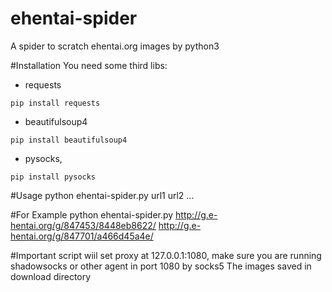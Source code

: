 # ehentai-spider
A spider to scratch ehentai.org images by python3

#Installation
You need some third libs: 
* requests

`pip install requests`
* beautifulsoup4

`pip install beautifulsoup4`
* pysocks, 

`pip install pysocks`    

#Usage
python ehentai-spider.py url1 url2 ...

#For Example
python ehentai-spider.py http://g.e-hentai.org/g/847453/8448eb8622/ http://g.e-hentai.org/g/847701/a466d45a4e/

#Important
script wiil set proxy at 127.0.0.1:1080, make sure you are running shadowsocks or other agent in port 1080 by socks5
The images saved in download directory